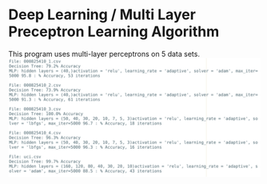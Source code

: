 # Deep Learning / Multi Layer Preceptron Learning Algorithm
This program uses multi-layer perceptrons on 5 data sets.
![alt text](https://github.com/prerakpatelca/deep-learning/blob/master/Screen%20Shot%202021-01-13%20at%202.04.48%20PM.png)

